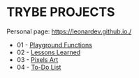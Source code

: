 # TRYBE PROJECTS

Personal page: https://leonardev.github.io./

- 01 - [Playground Functions]()
- 02 - [Lessons Learned]()
- 03 - [Pixels Art]()
- 04 - [To-Do List]()
